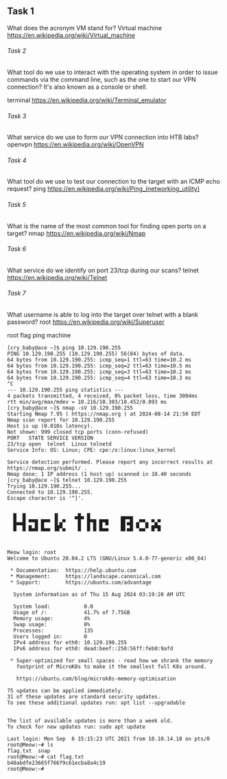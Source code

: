 ## Task 1

What does the acronym VM stand for? 
Virtual machine
https://en.wikipedia.org/wiki/Virtual_machine

###### Task 2

What tool do we use to interact with the operating system in order to issue commands via the command line, such as the one to start our VPN connection? It's also known as a console or shell. 

terminal
https://en.wikipedia.org/wiki/Terminal_emulator

###### Task 3

What service do we use to form our VPN connection into HTB labs? 
openvpn
https://en.wikipedia.org/wiki/OpenVPN

###### Task 4

What tool do we use to test our connection to the target with an ICMP echo request? 
ping
https://en.wikipedia.org/wiki/Ping_(networking_utility)
###### Task 5

What is the name of the most common tool for finding open ports on a target? 
nmap
https://en.wikipedia.org/wiki/Nmap

###### Task 6

What service do we identify on port 23/tcp during our scans? 
telnet
https://en.wikipedia.org/wiki/Telnet

###### Task 7

What username is able to log into the target over telnet with a blank password? 
root
https://en.wikipedia.org/wiki/Superuser


root flag
ping machine
```
[cry_baby@ace ~]$ ping 10.129.190.255
PING 10.129.190.255 (10.129.190.255) 56(84) bytes of data.
64 bytes from 10.129.190.255: icmp_seq=1 ttl=63 time=10.2 ms
64 bytes from 10.129.190.255: icmp_seq=2 ttl=63 time=10.5 ms
64 bytes from 10.129.190.255: icmp_seq=3 ttl=63 time=10.2 ms
64 bytes from 10.129.190.255: icmp_seq=4 ttl=63 time=10.3 ms
^C
--- 10.129.190.255 ping statistics ---
4 packets transmitted, 4 received, 0% packet loss, time 3004ms
rtt min/avg/max/mdev = 10.216/10.303/10.452/0.093 ms
[cry_baby@ace ~]$ nmap -sV 10.129.190.255
Starting Nmap 7.95 ( https://nmap.org ) at 2024-08-14 21:50 EDT
Nmap scan report for 10.129.190.255
Host is up (0.010s latency).
Not shown: 999 closed tcp ports (conn-refused)
PORT   STATE SERVICE VERSION
23/tcp open  telnet  Linux telnetd
Service Info: OS: Linux; CPE: cpe:/o:linux:linux_kernel

Service detection performed. Please report any incorrect results at https://nmap.org/submit/ .
Nmap done: 1 IP address (1 host up) scanned in 10.40 seconds
[cry_baby@ace ~]$ telnet 10.129.190.255
Trying 10.129.190.255...
Connected to 10.129.190.255.
Escape character is '^]'.


  █  █         ▐▌     ▄█▄ █          ▄▄▄▄
  █▄▄█ ▀▀█ █▀▀ ▐▌▄▀    █  █▀█ █▀█    █▌▄█ ▄▀▀▄ ▀▄▀
  █  █ █▄█ █▄▄ ▐█▀▄    █  █ █ █▄▄    █▌▄█ ▀▄▄▀ █▀█



Meow login: root
Welcome to Ubuntu 20.04.2 LTS (GNU/Linux 5.4.0-77-generic x86_64)

 * Documentation:  https://help.ubuntu.com
 * Management:     https://landscape.canonical.com
 * Support:        https://ubuntu.com/advantage

  System information as of Thu 15 Aug 2024 03:19:20 AM UTC

  System load:           0.0
  Usage of /:            41.7% of 7.75GB
  Memory usage:          4%
  Swap usage:            0%
  Processes:             135
  Users logged in:       0
  IPv4 address for eth0: 10.129.190.255
  IPv6 address for eth0: dead:beef::250:56ff:feb0:9afd

 * Super-optimized for small spaces - read how we shrank the memory
   footprint of MicroK8s to make it the smallest full K8s around.

   https://ubuntu.com/blog/microk8s-memory-optimisation

75 updates can be applied immediately.
31 of these updates are standard security updates.
To see these additional updates run: apt list --upgradable


The list of available updates is more than a week old.
To check for new updates run: sudo apt update

Last login: Mon Sep  6 15:15:23 UTC 2021 from 10.10.14.18 on pts/0
root@Meow:~# ls
flag.txt  snap
root@Meow:~# cat flag.txt 
b40abdfe23665f766f9c61ecba8a4c19
root@Meow:~# 





```

















































































